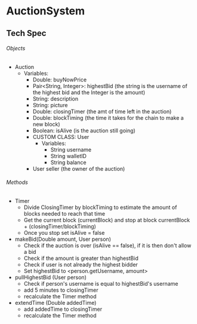 # AuctionSystem
## Tech Spec

###### Objects
- Auction
  - Variables: 
      - Double: buyNowPrice
      - Pair<String, Integer>: highestBid (the string is the username of the highest bid and the Integer is the amount)
      - String: description
      - String: picture
      - Double: closingTimer (the amt of time left in the auction)
      - Double: blockTiming (the time it takes for the chain to make a new block)
      - Boolean: isAlive (is the auction still going)
      - CUSTOM CLASS: User
        - Variables: 
          - String username
          - String walletID
          - String balance
      - User seller (the owner of the auction)
      
###### Methods

- Timer
  - Divide ClosingTimer by blockTiming to estimate the amount of blocks needed to reach that time
  - Get the current block (currentBlock) and stop at block currentBlock + (closingTimer/blockTiming)
  - Once you stop set isAlive = false
- makeBid(Double amount, User person)
  - Check if the auction is over (isAlive == false), if it is then don't allow a bid
  - Check if the amount is greater than highestBid
  - Check if user is not already the highest bidder
  - Set highestBid to <person.getUsername, amount>
- pullHighestBid (User person)
  - Check if person's username is equal to highestBid's username
  - add 5 minutes to closingTimer
  - recalculate the Timer method
- extendTime (Double addedTime)
  - add addedTime to closingTimer
  - recalculate the Timer method

